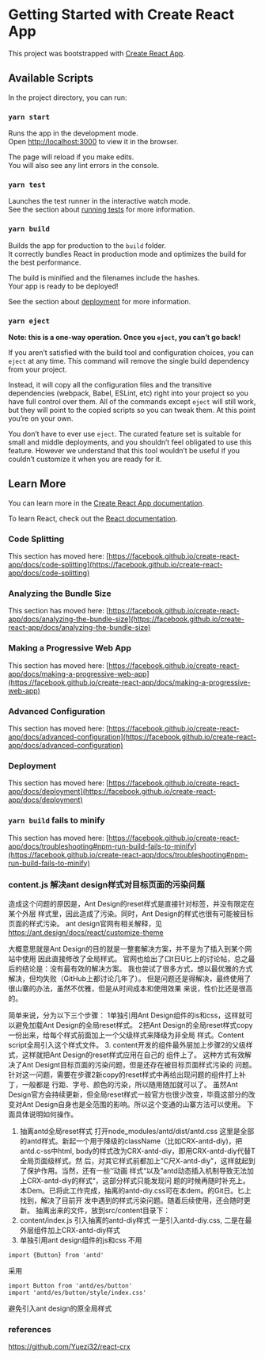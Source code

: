 # Getting Started with Create React App

This project was bootstrapped with [Create React App](https://github.com/facebook/create-react-app).

## Available Scripts

In the project directory, you can run:

### `yarn start`

Runs the app in the development mode.\
Open [http://localhost:3000](http://localhost:3000) to view it in the browser.

The page will reload if you make edits.\
You will also see any lint errors in the console.

### `yarn test`

Launches the test runner in the interactive watch mode.\
See the section about [running tests](https://facebook.github.io/create-react-app/docs/running-tests) for more information.

### `yarn build`

Builds the app for production to the `build` folder.\
It correctly bundles React in production mode and optimizes the build for the best performance.

The build is minified and the filenames include the hashes.\
Your app is ready to be deployed!

See the section about [deployment](https://facebook.github.io/create-react-app/docs/deployment) for more information.

### `yarn eject`

**Note: this is a one-way operation. Once you `eject`, you can’t go back!**

If you aren’t satisfied with the build tool and configuration choices, you can `eject` at any time. This command will remove the single build dependency from your project.

Instead, it will copy all the configuration files and the transitive dependencies (webpack, Babel, ESLint, etc) right into your project so you have full control over them. All of the commands except `eject` will still work, but they will point to the copied scripts so you can tweak them. At this point you’re on your own.

You don’t have to ever use `eject`. The curated feature set is suitable for small and middle deployments, and you shouldn’t feel obligated to use this feature. However we understand that this tool wouldn’t be useful if you couldn’t customize it when you are ready for it.

## Learn More

You can learn more in the [Create React App documentation](https://facebook.github.io/create-react-app/docs/getting-started).

To learn React, check out the [React documentation](https://reactjs.org/).

### Code Splitting

This section has moved here: [https://facebook.github.io/create-react-app/docs/code-splitting](https://facebook.github.io/create-react-app/docs/code-splitting)

### Analyzing the Bundle Size

This section has moved here: [https://facebook.github.io/create-react-app/docs/analyzing-the-bundle-size](https://facebook.github.io/create-react-app/docs/analyzing-the-bundle-size)

### Making a Progressive Web App

This section has moved here: [https://facebook.github.io/create-react-app/docs/making-a-progressive-web-app](https://facebook.github.io/create-react-app/docs/making-a-progressive-web-app)

### Advanced Configuration

This section has moved here: [https://facebook.github.io/create-react-app/docs/advanced-configuration](https://facebook.github.io/create-react-app/docs/advanced-configuration)

### Deployment

This section has moved here: [https://facebook.github.io/create-react-app/docs/deployment](https://facebook.github.io/create-react-app/docs/deployment)

### `yarn build` fails to minify

This section has moved here: [https://facebook.github.io/create-react-app/docs/troubleshooting#npm-run-build-fails-to-minify](https://facebook.github.io/create-react-app/docs/troubleshooting#npm-run-build-fails-to-minify)


### content.js 解决ant design样式对目标页面的污染问题
造成这个问题的原因是，Ant Design的reset样式是直接针对标签，并没有限定在某个外层 样式里，因此造成了污染。同时，Ant Design的样式也很有可能被目标页面的样式污染。 
ant design官网有相关解释，见 https://ant.design/docs/react/customize-theme

大概意思就是Ant Design的目的就是一整套解决方案，并不是为了插入到某个网站中使用 因此直接修改了全局样式。 
官网也给出了口t日U匕上的讨论帖，总之最后的结论是：没有最有效的解决方案。 
我也尝试了很多方式，想以最优雅的方式解决，但均失败（GitHub上都讨论几年了）。 
但是问题还是得解决，最终使用了很山寨的办法，虽然不优雅，但是从时间成本和使用效果 来说，性价比还是很高的。

简单来说，分为以下三个步骤： 
1单独引用Ant Design组件的is和css，这样就可以避免加载Ant Design的全局reset样式。 2把Ant Design的全局reset样式copy一份出来，给每个样式前面加上一个父级样式来降级为非全局 样式。Content script全局引入这个样式文件。 3. content开发的组件最外层加上步骤2的父级样式，这样就把Ant Design的reset样式应用在自己的 组件上了。 
这种方式有效解决了Ant Designt目标页面的污染问题，但是还存在被目标页面样式污染的 问题。 
针对这一问题，需要在步骤2新copy的reset样式中再给出现问题的组件打上补丁，一般都是 行距、字号、颜色的污染，所以随用随加就可以了。 
虽然Ant Design官方会持续更新，但全局reset样式一般官方也很少改变，毕竟这部分的改 变对Ant Design自身也是全范围的影响。所以这个变通的山寨方法可以使用。 
下面具体说明如何操作。 

1. 抽离antd全局reset样式
打开node_modules/antd/dist/antd.css 
这里是全部的antd样式。新起一个用于降级的className（比如CRX-antd-diy)，把antd.c-ss中html, body的样式改为CRX-antd-diy，即用CRX-antd-diy代替T全局页面级样式。然 后，对其它样式前都加上”C尺X-antd-diy"，这样就起到了保护作用。当然，还有一些’‘动画 样式“以及”antd动态插入机制导致无法加上CRX-antd-diy的样式“，这部分样式只能发现问 题的时候再随时补充上。 
本Dem。已将此工作完成，抽离的antd-diy.css可在本dem。的Git日。匕上找到，解决了目前开 发中遇到的样式污染问题。随着后续使用，还会随时更新。 
抽离出来的文件，放到src/content目录下： 
2. content/index.js 引入抽离的antd-diy样式
一是引入antd-diy.css, 二是在最外层组件加上CRX-antd-diy样式
3. 单独引用ant design组件的js和css
不用
```
import {Button} from 'antd'
```
采用
```
import Button from 'antd/es/button'
import 'antd/es/button/style/index.css'
```
避免引入ant design的原全局样式

### references
https://github.com/Yuezi32/react-crx
